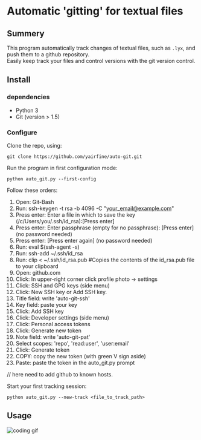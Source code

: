 # Automatic 'gitting' for textual files

## Summery
This program automatically track changes of textual files, such as `.lyx`, and push them to a github repository. <br/>
Easily keep track your files and control versions with the git version control.

## Install
### dependencies
* Python 3
* Git (version > 1.5)

### Configure

Clone the repo, using:
```
git clone https://github.com/yairfine/auto-git.git
```

Run the program in first configuration mode:
```
python auto_git.py --first-config
```
Follow these orders: <br/>

1.  Open: Git-Bash <br/>
2.  Run: ssh-keygen -t rsa -b 4096 -C "your_email@example.com" <br/>
3.  Press enter: Enter a file in which to save the key (/c/Users/you/.ssh/id_rsa):[Press enter] <br/>
4.  Press enter: Enter passphrase (empty for no passphrase): [Press enter] (no password needed) <br/>
5.  Press enter: [Press enter again] (no password needed) <br/>
6.  Run: eval $(ssh-agent -s) <br/>
7.  Run: ssh-add ~/.ssh/id_rsa <br/>
8.  Run: clip < ~/.ssh/id_rsa.pub   #Copies the contents of the id_rsa.pub file to your clipboard <br/>
9.  Open: github.com <br/>
10. Click: In upper-right corner click profile photo -> settings <br/>
11. Click: SSH and GPG keys (side menu) <br/>
12. Click: New SSH key or Add SSH key. <br/>
13. Title field: write 'auto-git-ssh' <br/>
14. Key field: paste your key <br/>
15. Click: Add SSH key <br/>
16. Click: Developer settings (side menu) <br/>
17. Click: Personal access tokens <br/>
18. Click: Generate new token <br/>
19. Note field: write 'auto-git-pat' <br/>
20. Select scopes: 'repo', 'read:user', 'user:email' <br/>
21. Click: Generate token <br/>
22. COPY: copy the new token (with green V sign aside) <br/>
23. Paste: paste the token in the auto_git.py prompt <br/>

// here need to add github to known hosts.

Start your first tracking session:
```
python auto_git.py --new-track <file_to_track_path>
```


## Usage
![coding gif](https://media.giphy.com/media/l4FGvUYI0tETAQwGk/giphy.gif)